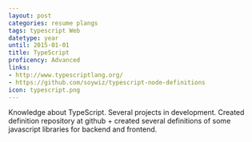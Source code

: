 ```yaml
---
layout: post
categories: resume plangs
tags: typescript Web
datetype: year
until: 2015-01-01
title: TypeScript
proficency: Advanced
links:
- http://www.typescriptlang.org/
- https://github.com/soywiz/typescript-node-definitions
icon: typescript.png
---
```


Knowledge about TypeScript. Several projects in development.
Created definition repository at github + created several definitions of some javascript libraries for backend and frontend.
